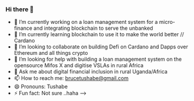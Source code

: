 ### Hi there 👋


- 🔭 I’m currently working on a loan management system for a micro-finance and integrating blockchain to serve the unbanked 
- 🌱 I’m currently learning blockchain to use it to make the world better // Cardano
- 👯 I’m looking to collaborate on building Defi on Cardano and Dapps over Ethereum and all things crypto
- 🤔 I’m looking for help with building a loan management system on the opensource Mifos X and digitise VSLAs in rural Africa
- 💬 Ask me about digital financial inclusion in rural Uganda/Africa
- 📫 How to reach me: brucetushabe@gmail.com
- 😄 Pronouns: Tushabe
- ⚡ Fun fact: Not sure ..haha
-->
